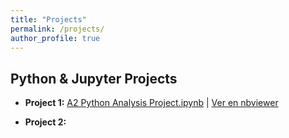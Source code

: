 ```yaml
---
title: "Projects"
permalink: /projects/
author_profile: true
---
```


## Python & Jupyter Projects

- **Project 1:** [A2 Python Analysis Project.ipynb](../notebooks/A2%20Python%20Analysis%20Project.ipynb) | [Ver en nbviewer](https://nbviewer.org/github/Greciaalvarez/tu-repo/blob/main/notebooks/A2%20Python%20Analysis%20Project.ipynb)
  
- **Project 2:** 
